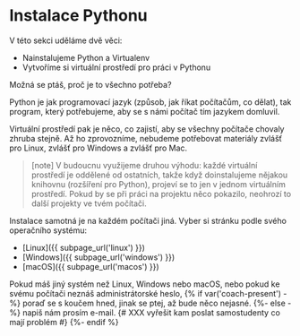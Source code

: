 # Instalace Pythonu

V této sekci uděláme dvě věci:

* Nainstalujeme Python a Virtualenv
* Vytvoříme si virtuální prostředí pro práci v Pythonu

Možná se ptáš, proč je to všechno potřeba?

Python je jak programovací jazyk (způsob, jak říkat počítačům, co dělat),
tak program, který potřebujeme, aby se s námi počítač tím jazykem domluvil.

Virtuální prostředí pak je něco, co zajistí, aby se všechny počítače chovaly
zhruba stejně.
Až ho zprovozníme, nebudeme potřebovat materiály zvlášť pro Linux, zvlášť pro
Windows a zvlášť pro Mac.

> [note]
> V budoucnu využijeme druhou výhodu: každé virtuální prostředí je oddělené od
> ostatních, takže když doinstalujeme nějakou knihovnu (rozšíření pro Python),
> projeví se to jen v jednom virtuálním prostředí.
> Pokud by se při práci na projektu něco pokazilo, neohrozí to další projekty
> ve tvém počítači.

Instalace samotná je na každém počítači jiná.
Vyber si stránku podle svého operačního systému:

* [Linux]({{ subpage_url('linux') }})
* [Windows]({{ subpage_url('windows') }})
* [macOS]({{ subpage_url('macos') }})

Pokud máš jiný systém než Linux, Windows nebo macOS,
nebo pokud ke svému počítači neznáš administrátorské heslo,
{% if var('coach-present') -%}
poraď se s koučem hned, jinak se ptej, až bude něco nejasné.
{%- else -%}
napiš nám prosím e-mail. {# XXX vyřešit kam poslat samostudenty co mají problém #}
{%- endif %}
